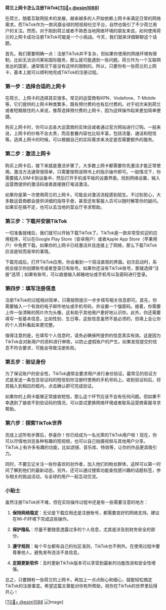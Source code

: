 **荷兰上网卡怎么注册TikTok[[TG💪+ @esim1088](https://t.me/s/esim1088)]**

在荷兰，随着互联网技术的发展，越来越多的人开始依赖上网卡来满足日常的网络需求。而TikTok作为一款风靡全球的短视频社交平台，自然也吸引了不少荷兰用户的关注。然而，对于刚到荷兰或者不熟悉当地网络环境的朋友来说，如何使用荷兰的上网卡成功注册TikTok可能是一个小挑战。今天，我们就来详细聊聊这个话题。

首先，我们需要明确一点：注册TikTok并不复杂，但如果你使用的网络环境有限制，比如无法访问某些国际服务，那么就可能遇到一些问题。荷兰作为一个互联网发达的国家，通常情况下是没有这样的限制的。所以，只要你有一张荷兰的上网卡，基本上就可以顺利地完成TikTok的注册过程。

### 第一步：选择合适的上网卡

在荷兰，上网卡的选择其实很多。常见的运营商有KPN、Vodafone、T-Mobile等，它们提供的上网卡种类繁多，既有预付费的也有后付费的。对于初次来到荷兰或者短期居住的人来说，推荐选择预付费的上网卡，因为这样操作起来更加简单便捷。

购买上网卡时，你可以去各大运营商的实体店或者通过官方网站进行订购。一般来说，上网卡的价格不会太贵，而且套餐内容也比较丰富，包括流量、通话和短信等。选择上网卡的时候，可以根据自己的实际需求来决定是否需要额外的服务。

### 第二步：激活上网卡

购买上网卡后，接下来就是激活步骤了。大多数上网卡都需要你先激活才能正常使用。激活方法通常很简单，只需要按照说明书上的指示操作即可。一般情况下，你需要插入SIM卡到设备中，然后打开手机或平板的设置界面，找到网络设置，输入运营商提供的激活码或者直接拨打电话激活。

如果你是第一次使用荷兰的上网卡，可能会对激活流程感到陌生。不过别担心，大多数运营商都会提供详细的指导手册，甚至还有客服人员可以随时解答你的疑问。如果实在搞不定，也可以去当地的营业厅寻求帮助。

### 第三步：下载并安装TikTok

一切准备就绪后，我们就可以开始下载TikTok了。TikTok是一款非常受欢迎的应用程序，可以在Google Play Store（安卓用户）或者Apple App Store（苹果用户）中免费下载。如果你的上网卡已经激活并且连接上了网络，那么下载TikTok应该是轻而易举的事情。

下载完成后，打开TikTok应用，你会看到一个简洁直观的界面。初次启动时，系统会提示你创建账号或者登录已有账号。如果你还没有TikTok账号，那就选择“注册”选项；如果有账号，可以直接输入邮箱地址或手机号以及密码进行登录。

### 第四步：填写注册信息

注册TikTok的过程相对简单，只需按照提示一步步填写相关信息即可。首先，你需要输入一个有效的电子邮件地址或手机号码，并设置一个强密码。接着，你需要上传一张清晰的照片作为头像，这有助于其他用户更好地认识你。此外，你还需要填写一些基本信息，比如性别、生日等，这些信息虽然不是必须的，但填上会让你的个人资料看起来更完整。

值得注意的是，在填写个人信息时，请务必确保所提供的信息真实有效。这是因为TikTok会对新用户的资料进行审核，以防止虚假账户的产生。如果发现提交的信息不符合要求，可能会导致注册失败。

### 第五步：验证身份

为了保证账户的安全性，TikTok通常会要求用户进行身份验证。最常见的验证方式是发送一条包含验证码的短信到你注册时使用的手机号码上。收到验证码后，将其输入到相应的框内，点击确认即可完成验证。

如果你的上网卡能够正常接收短信，那么这个环节应该不会有任何问题。但如果不幸遇到了接收不到验证码的情况，可以尝试更换网络环境或者联系运营商客服寻求帮助。

### 第六步：探索TikTok世界

完成上述所有步骤后，恭喜你！你已经成为一名光荣的TikTok用户啦！现在，你可以尽情地浏览各种有趣的短视频，也可以自己拍摄视频与其他用户分享。TikTok上有许多有趣的功能，比如滤镜、音乐库、特效等，让你的作品更具吸引力。

同时，不要忘记关注一些你喜欢的创作者，加入他们的粉丝群体，这样可以第一时间了解到他们的最新动态。另外，还可以通过搜索功能查找感兴趣的话题标签，参与相关的挑战活动，与全球的用户一起互动交流。

### 小贴士

虽然注册TikTok并不难，但在实际操作过程中还是有一些需要注意的地方：

1. **保持网络稳定**：无论是下载应用还是注册账号，都需要良好的网络支持。建议在Wi-Fi环境下完成这些操作。
   
2. **保护隐私**：尽量不要随意透露过多的个人信息，尤其是涉及到财务安全的部分。

3. **遵守规则**：每个平台都有自己的社区准则，TikTok也不例外。在使用过程中要尊重他人，避免发布违法不良信息。

4. **定期更新软件**：及时更新TikTok版本可以享受到最新的功能改进和安全性增强。

总之，只要拥有一张荷兰的上网卡，再加上一点点耐心和细心，就能轻松搞定TikTok的注册事宜。希望这篇文章能对你有所帮助，祝你在TikTok的世界里玩得开心！

[[TG💪+ @esim1088](https://t.me/s/esim1088) ![Image](https://i.postimg.cc/4NQfJmqS/Snipaste-2025-05-13-00-14-12.png)]